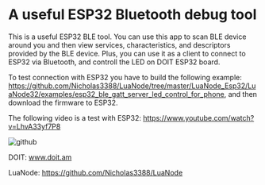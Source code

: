 # A useful ESP32 Bluetooth debug tool

This is a useful ESP32 BLE tool. You can use this app to scan BLE device 
around you and then view services, characteristics, and descriptors provided 
by the BLE device. Plus, you can use it as a client to connect to ESP32 
via Bluetooth, and controll the LED on DOIT ESP32 board.

To test connection with ESP32 you have to build the following example: 
https://github.com/Nicholas3388/LuaNode/tree/master/LuaNode_Esp32/LuaNode32/examples/esp32_ble_gatt_server_led_control_for_phone, and then download the firmware to ESP32.


The following video is a test with ESP32: https://www.youtube.com/watch?v=LhvA33yf7P8

![github](http://img0.ph.126.net/bkAy4S4RKoCPetX5AKTV3g==/6631971564259914150.png "LuaNode_BLE_Client")

DOIT: www.doit.am

LuaNode: https://github.com/Nicholas3388/LuaNode
